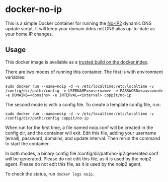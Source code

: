 docker-no-ip
============

This is a simple Docker container for running the [No-IP2](http://www.noip.com/) dynamic DNS update script. It will keep
your domain.ddns.net DNS alias up-to-date as your home IP changes.

Usage
----- 

This docker image is available as a [trusted build on the docker index](https://index.docker.io/u/coppit/no-ip/).

There are two modes of running this container. The first is with environment variables:

`sudo docker run --name=noip -d -v /etc/localtime:/etc/localtime -v /config/dir/path:/config -e USERNAME=<username> -e PASSWORD=<password> -e DOMAINS=<domains> -e INTERVAL=<interval> coppit/no-ip`

The second mode is with a config file. To create a template config file, run:

`sudo docker run --name=noip -d -v /etc/localtime:/etc/localtime -v /config/dir/path:/config coppit/no-ip`

When run for the first time, a file named noip.conf will be created in the config dir, and the container will exit. Edit
this file, adding your username (email), password, domains, and update interval. Then rerun the command to start the
container.

In both modes, a binary config file /config/dir/path/no-ip2.generated.conf will be generated. Please do not edit this
file, as it is used by the noip2 agent.  Please do not edit this file, as it is used by the noip2 agent.

To check the status, run `docker logs noip`.
